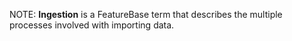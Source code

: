 NOTE: **Ingestion** is a FeatureBase term that describes the multiple processes involved with importing data.
